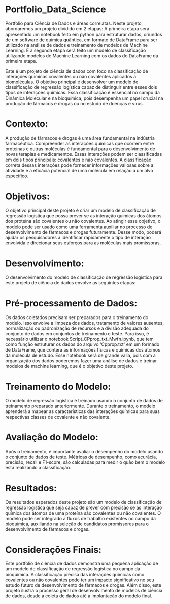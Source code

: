 # Portfolio_Data_Science
Portfólio para Ciência de Dados e áreas correlatas.
Neste projeto, abordaremos um projeto dividido em 2 etapas: A primeira etapa será apresentado um notebook feito em python para estruturar dados, oriundos de um software de química quântica, em formato de DataFrame para ser utilizado na análise de dados e treinamento de modelos de Machine Learning. E a segunda etapa será feito um modelo de classificação utilizando modelos de Machine Learning com os dados do DataFrame da primeira etapa.

Este é um projeto de ciência de dados com foco na classificação de interações químicas covalentes ou não covalentes aplicados a biomoléculas. O objetivo principal é desenvolver um modelo de classificação de regressão logística capaz de distinguir entre esses dois tipos de interações químicas. Essa classificação é essencial no campo da Dinâmica Molecular e na bioquímica, pois desempenha um papel crucial na produção de fármacos e drogas ou no estudo de doenças e vírus.

# Contexto:

A produção de fármacos e drogas é uma área fundamental na indústria farmacêutica. Compreender as interações químicas que ocorrem entre proteínas e outras moléculas é fundamental para o desenvolvimento de novas terapias e medicamentos. Essas interações podem ser classificadas em dois tipos principais: covalentes e não covalentes. A classificação correta dessas interações pode fornecer informações valiosas sobre a atividade e a eficácia potencial de uma molécula em relação a um alvo específico.

# Objetivos:

O objetivo principal deste projeto é criar um modelo de classificação de regressão logística que possa prever se as interação químicas dos átomos dos proteína são covalentes ou não covalentes. Ao atingir esse objetivo, o modelo pode ser usado como uma ferramenta auxiliar no processo de desenvolvimento de fármacos e drogas futuramente. Desse modo, poderá ajudar os pesquisadores a identificar rapidamente o tipo de interação envolvida e direcionar seus esforços para as moléculas mais promissoras.

# Desenvolvimento:

O desenvolvimento do modelo de classificação de regressão logística para este projeto de ciência de dados envolve as seguintes etapas:

# Pré-processamento de Dados:

Os dados coletados precisam ser preparados para o treinamento do modelo. Isso envolve a limpeza dos dados, tratamento de valores ausentes, normalização ou padronização de recursos e a divisão adequada do conjunto de dados em conjuntos de treinamento e teste. Para isso, é necessário utilizar o notebook Script_CPprop_txt_Mwfn.ipynb, que tem como função estruturar os dados do arquivo 'Cpprop.txt' em um formado de DataFrame, que conterá as informações físicas e químicas dos átomos da molécula de estudo. Esse notebook será de grande valia, pois com a organização dos dados poderemos fazer uma análise de dados e treinar modelos de machine learning, que é o objetivo deste projeto.

# Treinamento do Modelo:

O modelo de regressão logística é treinado usando o conjunto de dados de treinamento preparado anteriormente. Durante o treinamento, o modelo aprenderá a mapear as características das interações químicas para suas respectivas classes de covalente e não covalente.

# Avaliação do Modelo: 

Após o treinamento, é importante avaliar o desempenho do modelo usando o conjunto de dados de teste. Métricas de desempenho, como acurácia, precisão, recall e F1-score, são calculadas para medir o quão bem o modelo está realizando a classificação.

# Resultados:

Os resultados esperados deste projeto são um modelo de classificação de regressão logística que seja capaz de prever com precisão se as interação química dos átomos de uma proteína são covalentes ou não covalentes. O modelo pode ser integrado a fluxos de trabalho existentes no campo da bioquímica, auxiliando na seleção de candidatos promissores para o desenvolvimento de fármacos e drogas.

# Considerações Finais:

Este portfolio de ciência de dados demonstra uma pequena aplicação de um modelo de classificação de regressão logística no campo da bioquímica. A classificação precisa das interações químicas como covalentes ou não covalentes pode ter um impacto significativo no seu estudo futuro de desenvolvimento de fármacos e drogas. Além disso, este projeto ilustra o processo geral de desenvolvimento de modelos de ciência de dados, desde a coleta de dados até a implantação do modelo final.
